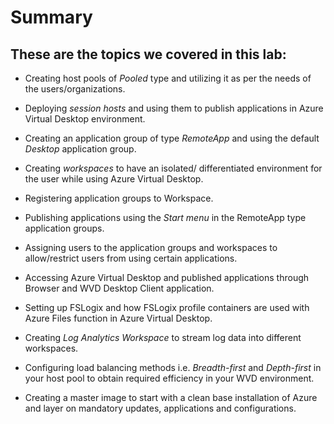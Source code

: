 # **Summary**


## **These are the topics we covered in this lab:**

- Creating host pools of *Pooled* type and utilizing it as per the needs of the users/organizations.

- Deploying *session hosts* and using them to publish applications in Azure Virtual Desktop environment.

- Creating an application group of type *RemoteApp* and using the default *Desktop* application group.

- Creating *workspaces* to have an isolated/ differentiated environment for the user while using Azure Virtual Desktop. 

- Registering application groups to Workspace.

- Publishing applications using the *Start menu* in the RemoteApp type application groups.

- Assigning users to the application groups and workspaces to allow/restrict users from using certain applications.

- Accessing Azure Virtual Desktop and published applications through Browser and WVD Desktop Client application.

- Setting up FSLogix and how FSLogix profile containers are used with Azure Files function in Azure Virtual Desktop.

- Creating *Log Analytics Workspace* to stream log data into different workspaces.

- Configuring load balancing methods i.e. *Breadth-first* and *Depth-first* in your host pool to obtain required efficiency in your WVD environment.

- Creating a master image to start with a clean base installation of Azure and layer on mandatory updates, applications and configurations.
